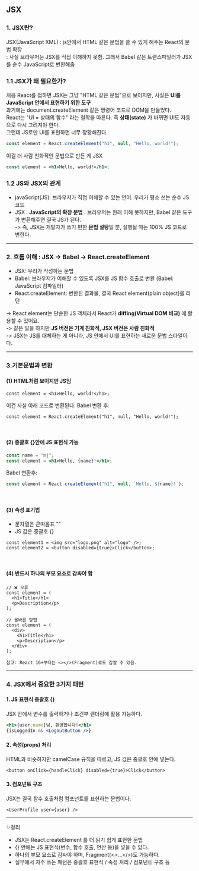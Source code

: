 ## JSX

### 1. JSX란?
JSX(JavaScript XML) : js안에서 HTML 같은 문법을 쓸 수 있게 해주는 React의 문법 확장<br/>
: 사실 브라우저는 JSX를 직접 이해하지 못함. 그래서 Babel 같은 트랜스파일러가 JSX를 순수 JavaScript로 변환해줌

### 1.1 JSX가 왜 필요한가?
처음 React를 접하면 JSX는 그냥 "HTML 같은 문법"으로 보이지만, 사실은 **UI를 JavaScript 안에서 표현하기 위한 도구**<br/>
과거에는 document.createElement 같은 명령어 코드로 DOM을 만들었다.<br/>
React는 "UI = 상태의 함수" 라는 철학을 따른다. 즉 **상태(state)** 가 바뀌면 UI도 자동으로 다시 그려져야 한다.<br/>
그런데 JS로만 UI를 표현하면 너무 장황해진다.

```js
const element = React.createElement("h1", null, "Hello, world!");
```
이걸 더 사람 친화적인 문법으로 만든 게 JSX
```jsx
const element = <h1>Hello, world!</h1>;
```

### 1.2 JS와 JSX의 관계
- javaScript(JS): 브라우저가 직접 이해할 수 있는 언어. 우리가 평소 쓰는 순수 JS 코드
- JSX           : **JavaScript의 확장 문법** . 브라우저는 원래 이해 못하지만, Babel 같은 도구가 변환해주면 결국 JS가 된다. <br>
-> 즉, JSX는 개발자가 쓰기 편한 **문법 설탕**일 뿐, 실행될 때는 100% JS 코드로 변한다. 
---

### 2. 흐름 이해 : JSX -> Babel -> React.createElement
- JSX: 우리가 작성하는 문법
- Babel: 브라우저가 이해할 수 있도록 JSX를 JS 함수 호출로 변환 (Babel: JavaScript 컴파일러)
- React.createElement: 변환된 결과물, 결국 React element(plain object)를 리턴
  
-> React element는 단순한 JS 객체라서 React가 **diffing(Virtual DOM 비교)** 에 활용할 수 있어요.<br>
-> 같은 일을 하지만 **JS 버전은 기계 친화적, JSX 버전은 사람 친화적**<br>
-> JSX는 JS를 대체하는 게 아니라, JS 안에서 UI를 표현하는 새로운 문법 스타일이다.

---

### 3.기본문법과 변환
#### (1) HTML처럼 보이지만 JS임
```
const element = <h1>Hello, world!</h1>;
```
이건 사실 아래 코드로 변환된다.
Babel 변환 후:
```
const element = React.createElement("h1", null, "Hello, world!");
```
<br/>

#### (2) 중괄호 {}안에 JS 표현식 가능

```jsx
const name = "mj";
const element = <h1>Hello, {name}!</h1>;
```

Babel 변환후:

```js
const element = React.createElement("h1", null, `Hello, ${name}!`);
```
<br/>

#### (3) 속성 표기법

- 문자열은 큰따옴표 ""
- JS 값은 중괄호 {}
```
const element1 = <img src="logo.png" alt="logo" />;
const element2 = <button disabled={true}>Click</button>;
```
  
<br/>

#### (4) 반드시 하나의 부모 요소로 감싸야 함

```
// ❌ 오류
const element = (
  <h1>Title</h1>
  <p>Description</p>
);

// 올바른 방법
const element = (
  <div>
    <h1>Title</h1>
    <p>Description</p>
  </div>
);

참고: React 16+부터는 <></>(Fragment)로도 감쌀 수 있음.
```
---

### 4. JSX에서 중요한 3가지 패턴
#### 1. JS 표현식 중괄호 {}
JSX 안에서 변수를 출력하거나 조건부 렌더링에 활용 가능하다.
```jsx
<h1>{user.name}님, 환영합니다!</h1>
{isLoggedIn && <LogoutButton />}
```

#### 2. 속성(props) 처리
HTML과 비슷하지만 camelCase 규칙을 따르고, JS 값은 중괄호 안에 넣는다.
```
<button onClick={handleClick} disabled={true}>Click</button>
```

#### 3. 컴포넌트 구조
JSX는 결국 함수 호출처럼 컴포넌트를 표현하는 문법이다.
```
<UserProfile user={user} />
```

---
✨정리
- JSX는 React.createElement 를 더 읽기 쉽게 표현한 문법
- {} 안에는 JS 표현식(변수, 함수 호출, 연산 등)을 넣을 수 있다.
- 하나의 부모 요소로 감싸야 하며, Fragment(<>...</>)도 가능하다.
- 실무에서 자주 쓰는 패턴은 중괄호 표현식 / 속성 처리 / 컴포넌트 구조 등

